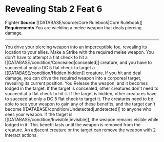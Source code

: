 ﻿---
actions: '[two-actions]'
feat: Revealing Stab
id: '384'
level: '6'
name: Revealing Stab
rarity: Common
requirement: You are wielding a melee weapon that deals piercing damage.
source: '[[DATABASE/source/Core Rulebook|Core Rulebook]]'
trait:
- '[[DATABASE/trait/Fighter|Fighter]]'
type: Feat

---
# Revealing Stab <span class="action-icon">2</span> <span class="item-type">Feat 6</span>

<span class="item-trait">Fighter</span>
**Source** [[DATABASE/source/Core Rulebook|Core Rulebook]] 
**Requirements** You are wielding a melee weapon that deals piercing damage.

---
You drive your piercing weapon into an imperceptible foe, revealing its location to your allies. Make a Strike with the required melee weapon. You don't have to attempt a flat check to hit a [[DATABASE/condition/Concealed|concealed]] creature, and you have to succeed at only a DC 5 flat check to target a [[DATABASE/condition/Hidden|hidden]] creature. If you hit and deal damage, you can drive the required weapon into a corporeal target, revealing its current position. You Release the weapon, and it becomes lodged in the target. If the target is concealed, other creatures don't need to succeed at a flat check to hit it. If the target is hidden, other creatures have to succeed at only a DC 5 flat check to target it. The creatures need to be able to see your weapon to gain any of these benefits, and the target can't become [[DATABASE/condition/Undetected|undetected]] to anyone who sees your weapon. If the target is [[DATABASE/condition/Invisible|invisible]], the weapon remains visible while lodged in it.
 This benefit lasts until the weapon is removed from the creature. An adjacent creature or the target can remove the weapon with 2 Interact actions.